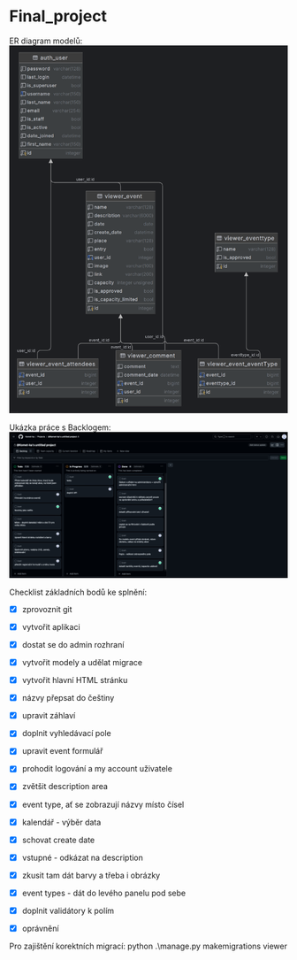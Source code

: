 # Final_project
ER diagram modelů:
![diagram](media/img/ERDiagram.png)

Ukázka práce s Backlogem:
![backlog](media/img/Backlog.png)

Checklist základních bodů ke splnění:
- [x] zprovoznit git
- [x] vytvořit aplikaci
- [x] dostat se do admin rozhraní
- [x] vytvořit modely a udělat migrace
- [x] vytvořit hlavní HTML stránku
- [x] názvy přepsat do češtiny
- [x] upravit záhlaví
- [x] doplnit vyhledávací pole
- [x] upravit event formulář
- [x] prohodit logování a my account uživatele
- [x] zvětšit description area
- [x] event type, ať se zobrazují názvy místo čísel
- [x] kalendář - výběr data
- [x] schovat create date
- [x] vstupné - odkázat na description
- [x] zkusit tam dát barvy a třeba i obrázky
- [x] event types - dát do levého panelu pod sebe
- [x] doplnit validátory k polím
- [x] oprávnění


Pro zajištění korektních migrací:
python .\manage.py makemigrations viewer
